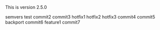 This is version 2.5.0

semvers test
commit2
commit3
hotfix1
hotfix2
hotfix3
commit4
commit5
backport
commit6
feature1
commit7
